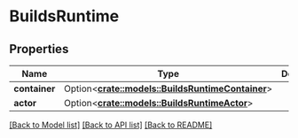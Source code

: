 # BuildsRuntime

## Properties

Name | Type | Description | Notes
------------ | ------------- | ------------- | -------------
**container** | Option<[**crate::models::BuildsRuntimeContainer**](BuildsRuntimeContainer.md)> |  | [optional]
**actor** | Option<[**crate::models::BuildsRuntimeActor**](BuildsRuntimeActor.md)> |  | [optional]

[[Back to Model list]](../README.md#documentation-for-models) [[Back to API list]](../README.md#documentation-for-api-endpoints) [[Back to README]](../README.md)


